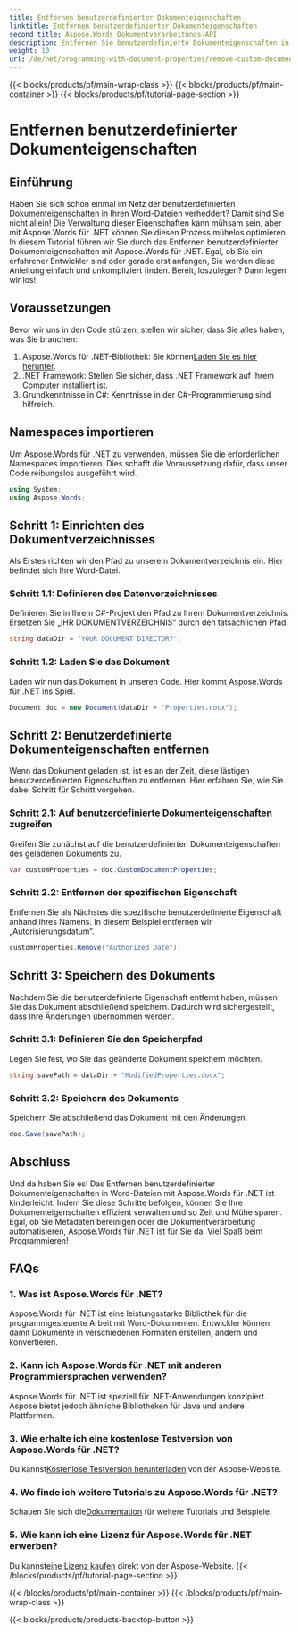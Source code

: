 ```yaml
---
title: Entfernen benutzerdefinierter Dokumenteigenschaften
linktitle: Entfernen benutzerdefinierter Dokumenteigenschaften
second_title: Aspose.Words Dokumentverarbeitungs-API
description: Entfernen Sie benutzerdefinierte Dokumenteigenschaften in Word-Dateien mit Aspose.Words für .NET. Folgen Sie unserer Schritt-für-Schritt-Anleitung für eine schnelle und einfache Lösung. Perfekt für Entwickler.
weight: 10
url: /de/net/programming-with-document-properties/remove-custom-document-properties/
---
```


{{< blocks/products/pf/main-wrap-class >}}
{{< blocks/products/pf/main-container >}}
{{< blocks/products/pf/tutorial-page-section >}}

# Entfernen benutzerdefinierter Dokumenteigenschaften

## Einführung

Haben Sie sich schon einmal im Netz der benutzerdefinierten Dokumenteigenschaften in Ihren Word-Dateien verheddert? Damit sind Sie nicht allein! Die Verwaltung dieser Eigenschaften kann mühsam sein, aber mit Aspose.Words für .NET können Sie diesen Prozess mühelos optimieren. In diesem Tutorial führen wir Sie durch das Entfernen benutzerdefinierter Dokumenteigenschaften mit Aspose.Words für .NET. Egal, ob Sie ein erfahrener Entwickler sind oder gerade erst anfangen, Sie werden diese Anleitung einfach und unkompliziert finden. Bereit, loszulegen? Dann legen wir los!

## Voraussetzungen

Bevor wir uns in den Code stürzen, stellen wir sicher, dass Sie alles haben, was Sie brauchen:

1.  Aspose.Words für .NET-Bibliothek: Sie können[Laden Sie es hier herunter](https://releases.aspose.com/words/net/).
2. .NET Framework: Stellen Sie sicher, dass .NET Framework auf Ihrem Computer installiert ist.
3. Grundkenntnisse in C#: Kenntnisse in der C#-Programmierung sind hilfreich.

## Namespaces importieren

Um Aspose.Words für .NET zu verwenden, müssen Sie die erforderlichen Namespaces importieren. Dies schafft die Voraussetzung dafür, dass unser Code reibungslos ausgeführt wird.

```csharp
using System;
using Aspose.Words;
```

## Schritt 1: Einrichten des Dokumentverzeichnisses

Als Erstes richten wir den Pfad zu unserem Dokumentverzeichnis ein. Hier befindet sich Ihre Word-Datei.

### Schritt 1.1: Definieren des Datenverzeichnisses

Definieren Sie in Ihrem C#-Projekt den Pfad zu Ihrem Dokumentverzeichnis. Ersetzen Sie „IHR DOKUMENTVERZEICHNIS“ durch den tatsächlichen Pfad.

```csharp
string dataDir = "YOUR DOCUMENT DIRECTORY";
```

### Schritt 1.2: Laden Sie das Dokument

Laden wir nun das Dokument in unseren Code. Hier kommt Aspose.Words für .NET ins Spiel.

```csharp
Document doc = new Document(dataDir + "Properties.docx");
```

## Schritt 2: Benutzerdefinierte Dokumenteigenschaften entfernen

Wenn das Dokument geladen ist, ist es an der Zeit, diese lästigen benutzerdefinierten Eigenschaften zu entfernen. Hier erfahren Sie, wie Sie dabei Schritt für Schritt vorgehen.

### Schritt 2.1: Auf benutzerdefinierte Dokumenteigenschaften zugreifen

Greifen Sie zunächst auf die benutzerdefinierten Dokumenteigenschaften des geladenen Dokuments zu.

```csharp
var customProperties = doc.CustomDocumentProperties;
```

### Schritt 2.2: Entfernen der spezifischen Eigenschaft

Entfernen Sie als Nächstes die spezifische benutzerdefinierte Eigenschaft anhand ihres Namens. In diesem Beispiel entfernen wir „Autorisierungsdatum“.

```csharp
customProperties.Remove("Authorized Date");
```

## Schritt 3: Speichern des Dokuments

Nachdem Sie die benutzerdefinierte Eigenschaft entfernt haben, müssen Sie das Dokument abschließend speichern. Dadurch wird sichergestellt, dass Ihre Änderungen übernommen werden.

### Schritt 3.1: Definieren Sie den Speicherpfad

Legen Sie fest, wo Sie das geänderte Dokument speichern möchten.

```csharp
string savePath = dataDir + "ModifiedProperties.docx";
```

### Schritt 3.2: Speichern des Dokuments

Speichern Sie abschließend das Dokument mit den Änderungen.

```csharp
doc.Save(savePath);
```

## Abschluss

Und da haben Sie es! Das Entfernen benutzerdefinierter Dokumenteigenschaften in Word-Dateien mit Aspose.Words für .NET ist kinderleicht. Indem Sie diese Schritte befolgen, können Sie Ihre Dokumenteigenschaften effizient verwalten und so Zeit und Mühe sparen. Egal, ob Sie Metadaten bereinigen oder die Dokumentverarbeitung automatisieren, Aspose.Words für .NET ist für Sie da. Viel Spaß beim Programmieren!

## FAQs

### 1. Was ist Aspose.Words für .NET?
Aspose.Words für .NET ist eine leistungsstarke Bibliothek für die programmgesteuerte Arbeit mit Word-Dokumenten. Entwickler können damit Dokumente in verschiedenen Formaten erstellen, ändern und konvertieren.

### 2. Kann ich Aspose.Words für .NET mit anderen Programmiersprachen verwenden?
Aspose.Words für .NET ist speziell für .NET-Anwendungen konzipiert. Aspose bietet jedoch ähnliche Bibliotheken für Java und andere Plattformen.

### 3. Wie erhalte ich eine kostenlose Testversion von Aspose.Words für .NET?
 Du kannst[Kostenlose Testversion herunterladen](https://releases.aspose.com/) von der Aspose-Website.

### 4. Wo finde ich weitere Tutorials zu Aspose.Words für .NET?
 Schauen Sie sich die[Dokumentation](https://reference.aspose.com/words/net/) für weitere Tutorials und Beispiele.

### 5. Wie kann ich eine Lizenz für Aspose.Words für .NET erwerben?
 Du kannst[eine Lizenz kaufen](https://purchase.aspose.com/buy) direkt von der Aspose-Website.
{{< /blocks/products/pf/tutorial-page-section >}}

{{< /blocks/products/pf/main-container >}}
{{< /blocks/products/pf/main-wrap-class >}}

{{< blocks/products/products-backtop-button >}}
